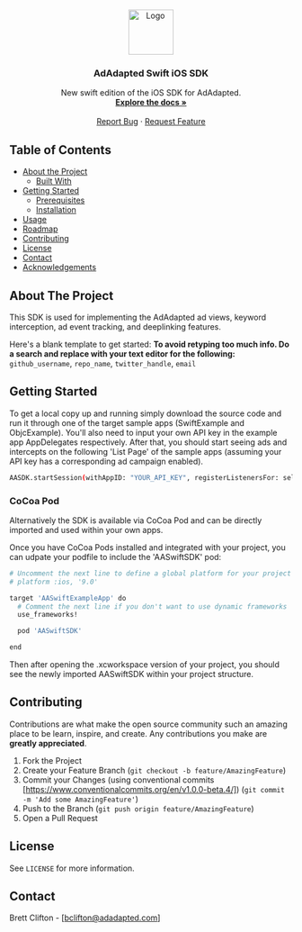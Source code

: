 <!-- PROJECT LOGO -->
<br />
<p align="center">
  <a href="https://github.com/github_username/repo_name">
    <img src="images/logo.png" alt="Logo" width="80" height="80">
  </a>

  <h3 align="center">AdAdapted Swift iOS SDK</h3>

  <p align="center">
    New swift edition of the iOS SDK for AdAdapted.
    <br />
    <a href="https://docs.adadapted.com/#/"><strong>Explore the docs »</strong></a>
    <br />
    <br />
    <a href="https://gitlab.com/adadapted/ios_swift_sdk/-/issues">Report Bug</a>
    ·
    <a href="https://gitlab.com/adadapted/ios_swift_sdk/-/issues">Request Feature</a>
  </p>
</p>



<!-- TABLE OF CONTENTS -->
## Table of Contents

* [About the Project](#about-the-project)
  * [Built With](#built-with)
* [Getting Started](#getting-started)
  * [Prerequisites](#prerequisites)
  * [Installation](#installation)
* [Usage](#usage)
* [Roadmap](#roadmap)
* [Contributing](#contributing)
* [License](#license)
* [Contact](#contact)
* [Acknowledgements](#acknowledgements)



<!-- ABOUT THE PROJECT -->
## About The Project

This SDK is used for implementing the AdAdapted ad views, keyword interception, ad event tracking, and deeplinking features.

Here's a blank template to get started:
**To avoid retyping too much info. Do a search and replace with your text editor for the following:**
`github_username`, `repo_name`, `twitter_handle`, `email`

<!-- GETTING STARTED -->
## Getting Started

To get a local copy up and running simply download the source code and run it through one of the target sample apps (SwiftExample and ObjcExample). You'll also need to input your own API key in the example app AppDelegates respectively. After that, you should start seeing ads and intercepts on the following 'List Page' of the sample apps (assuming your API key has a corresponding ad campaign enabled).

```sh
AASDK.startSession(withAppID: "YOUR_API_KEY", registerListenersFor: self, options: options)
```

### CoCoa Pod

Alternatively the SDK is available via CoCoa Pod and can be directly imported and used within your own apps. 

Once you have CoCoa Pods installed and integrated with your project, you can udpate your podfile to include the 'AASwiftSDK' pod:

```sh
# Uncomment the next line to define a global platform for your project
# platform :ios, '9.0'

target 'AASwiftExampleApp' do
  # Comment the next line if you don't want to use dynamic frameworks
  use_frameworks!

  pod 'AASwiftSDK'

end
```

Then after opening the .xcworkspace version of your project, you should see the newly imported AASwiftSDK within your project structure.

<!-- CONTRIBUTING -->
## Contributing

Contributions are what make the open source community such an amazing place to be learn, inspire, and create. Any contributions you make are **greatly appreciated**.

1. Fork the Project
2. Create your Feature Branch (`git checkout -b feature/AmazingFeature`)
3. Commit your Changes (using conventional commits [https://www.conventionalcommits.org/en/v1.0.0-beta.4/]) (`git commit -m 'Add some AmazingFeature'`)
4. Push to the Branch (`git push origin feature/AmazingFeature`)
5. Open a Pull Request


<!-- LICENSE -->
## License

See `LICENSE` for more information.

<!-- CONTACT -->
## Contact

Brett Clifton - [bclifton@adadapted.com]


<!-- MARKDOWN LINKS & IMAGES -->
<!-- https://www.markdownguide.org/basic-syntax/#reference-style-links -->
[contributors-shield]: https://img.shields.io/github/contributors/github_username/repo.svg?style=flat-square
[contributors-url]: https://github.com/github_username/repo/graphs/contributors
[forks-shield]: https://img.shields.io/github/forks/github_username/repo.svg?style=flat-square
[forks-url]: https://github.com/github_username/repo/network/members
[stars-shield]: https://img.shields.io/github/stars/github_username/repo.svg?style=flat-square
[stars-url]: https://github.com/github_username/repo/stargazers
[issues-shield]: https://img.shields.io/github/issues/github_username/repo.svg?style=flat-square
[issues-url]: https://github.com/github_username/repo/issues
[license-shield]: https://img.shields.io/github/license/github_username/repo.svg?style=flat-square
[license-url]: https://github.com/github_username/repo/blob/master/LICENSE.txt
[linkedin-shield]: https://img.shields.io/badge/-LinkedIn-black.svg?style=flat-square&logo=linkedin&colorB=555
[linkedin-url]: https://linkedin.com/in/github_username
[product-screenshot]: images/screenshot.png